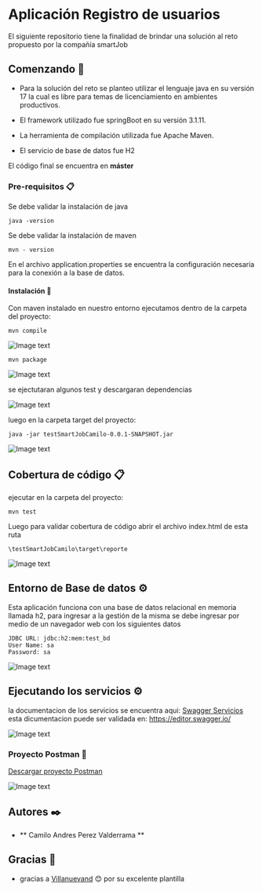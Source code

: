# Aplicación Registro de usuarios
El siguiente repositorio tiene la finalidad de brindar una solución al reto propuesto por la compañía smartJob

## Comenzando 🚀

- Para la solución del reto se planteo utilizar el lenguaje java en su versión 17 la cual es libre para temas de licenciamiento en ambientes productivos.

- El framework utilizado fue springBoot en su versión 3.1.11.

- La herramienta de compilación utilizada fue Apache Maven.

- El servicio de base de datos fue H2

El código final se encuentra en **máster**

### Pre-requisitos 📋

Se debe validar la instalación de java

```
java -version
```

Se debe validar la instalación de maven

```
mvn - version
```

En el archivo application.properties se encuentra la configuración necesaria para la conexión a la base de datos.

#### Instalación 🔧

Con maven instalado en nuestro entorno ejecutamos dentro de la carpeta del proyecto:

```
mvn compile
```

![Image text](https://github.com/capv159/imagenes/blob/main/smartJob/mvn_compile.PNG)

```
mvn package
```
![Image text](https://github.com/capv159/imagenes/blob/main/smartJob/mvn_pakcage1.PNG)

se ejectutaran algunos test y descargaran dependencias

![Image text](https://github.com/capv159/imagenes/blob/main/smartJob/mvn_pakcage2.PNG)

luego en la carpeta target del proyecto:
```
java -jar testSmartJobCamilo-0.0.1-SNAPSHOT.jar
```
![Image text](https://github.com/capv159/imagenes/blob/main/smartJob/java_jar.PNG)

## Cobertura de código 📋

ejecutar en la carpeta del proyecto:
```
mvn test
```
Luego para validar cobertura de código abrir el archivo index.html de esta ruta
```
\testSmartJobCamilo\target\reporte
```
![Image text](https://github.com/capv159/imagenes/blob/main/smartJob/coverage.PNG)

## Entorno de Base de datos ⚙️
Esta aplicación funciona con una base de datos relacional en memoria llamada h2, para ingresar a la gestión de la misma se debe ingresar por medio de un navegador web con los siguientes datos
```
JDBC URL: jdbc:h2:mem:test_bd
User Name: sa
Password: sa
```
![Image text](https://github.com/capv159/imagenes/blob/main/smartJob/bd_login.PNG)

## Ejecutando los servicios ⚙️

la documentacion de los servicios se encuentra aqui: [Swagger Servicios](https://github.com/capv159/imagenes/blob/main/smartJob/swaggerServicios.yml) esta dicumentacion puede ser validada en: https://editor.swagger.io/

![Image text](https://github.com/capv159/imagenes/blob/main/smartJob/swagger.PNG)

### Proyecto Postman  🔧

[Descargar proyecto Postman](https://github.com/capv159/imagenes/blob/main/smartJob/testSmartJobCamilo.postman_collection.json)

![Image text](https://github.com/capv159/imagenes/blob/main/smartJob/postman.PNG)


## Autores ✒️

* ** Camilo Andres Perez Valderrama ** 

## Gracias 🎁

* gracias a [Villanuevand](https://github.com/Villanuevand) 😊 por su excelente plantilla
